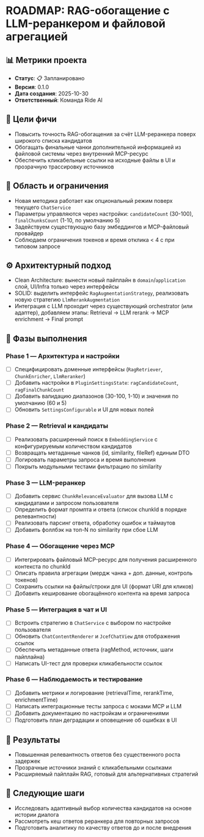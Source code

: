 # ROADMAP: RAG-обогащение с LLM-реранкером и файловой агрегацией

## 📊 Метрики проекта
- **Статус**: 📋 Запланировано
- **Версия**: 0.1.0
- **Дата создания**: 2025-10-30
- **Ответственный**: Команда Ride AI

## 🎯 Цели фичи
- Повысить точность RAG-обогащения за счёт LLM-реранкера поверх широкого списка кандидатов
- Обогащать финальные чанки дополнительной информацией из файловой системы через внутренний MCP-ресурс
- Обеспечить кликабельные ссылки на исходные файлы в UI и прозрачную трассировку источников

## 🧩 Область и ограничения
- Новая методика работает как опциональный режим поверх текущего `ChatService`
- Параметры управляются через настройки: `candidateCount` (30-100), `finalChunksCount` (1-10, по умолчанию 5)
- Задействуем существующую базу эмбеддингов и MCP-файловый провайдер
- Соблюдаем ограничения токенов и время отклика < 4 c при типовом запросе

## ⚙️ Архитектурный подход
- Clean Architecture: вынести новый пайплайн в `domain`/`application` слой, UI/Infra только через интерфейсы
- SOLID: выделить интерфейс `RagAugmentationStrategy`, реализовать новую стратегию `LlmRerankAugmentation`
- Интеграция с LLM проходит через существующий orchestrator (или адаптер), добавляем этапы: Retrieval → LLM rerank → MCP enrichment → Final prompt

## 📅 Фазы выполнения

### Phase 1 — Архитектура и настройки
- [ ] Специфицировать доменные интерфейсы (`RagRetriever`, `ChunkEnricher`, `LlmReranker`)
- [ ] Добавить настройки в `PluginSettingsState`: `ragCandidateCount`, `ragFinalChunkCount`
- [ ] Добавить валидацию диапазонов (30-100, 1-10) и значения по умолчанию (60 и 5)
- [ ] Обновить `SettingsConfigurable` и UI для новых полей

### Phase 2 — Retrieval и кандидаты
- [ ] Реализовать расширенный поиск в `EmbeddingService` с конфигурируемым количеством кандидатов
- [ ] Возвращать метаданные чанков (id, similarity, fileRef) единым DTO
- [ ] Логировать параметры запроса и время выполнения
- [ ] Покрыть модульными тестами фильтрацию по similarity

### Phase 3 — LLM-реранкер
- [ ] Добавить сервис `ChunkRelevanceEvaluator` для вызова LLM с кандидатами и запросом пользователя
- [ ] Определить формат промпта и ответа (список chunkId в порядке релевантности)
- [ ] Реализовать парсинг ответа, обработку ошибок и таймаутов
- [ ] Добавить фоллбэк на топ-N по similarity при сбое LLM

### Phase 4 — Обогащение через MCP
- [ ] Интегрировать файловый MCP-ресурс для получения расширенного контекста по chunkId
- [ ] Описать правила агрегации (мердж чанка + доп. данные, контроль токенов)
- [ ] Сохранить ссылки на файлы/строки для UI (формат URI для кликов)
- [ ] Добавить кеширование obогащённого контента на время запроса

### Phase 5 — Интеграция в чат и UI
- [ ] Встроить стратегию в `ChatService` с выбором по настройке пользователя
- [ ] Обновить `ChatContentRenderer` и `JcefChatView` для отображения ссылок
- [ ] Обеспечить метаданные ответа (ragMethod, источник, шаги пайплайна)
- [ ] Написать UI-тест для проверки кликабельности ссылок

### Phase 6 — Наблюдаемость и тестирование
- [ ] Добавить метрики и логирование (retrievalTime, rerankTime, enrichmentTime)
- [ ] Написать интеграционные тесты запроса с моками MCP и LLM
- [ ] Добавить документацию по настройкам и ограничениями
- [ ] Подготовить план деградации и оповещение об ошибках в UI

## 🎨 Результаты
- Повышенная релевантность ответов без существенного роста задержек
- Прозрачные источники знаний с кликабельными ссылками
- Расширяемый пайплайн RAG, готовый для альтернативных стратегий

## 🔄 Следующие шаги
- Исследовать адаптивный выбор количества кандидатов на основе истории диалога
- Рассмотреть кеш ответов реранкера для повторных запросов
- Подготовить аналитику по качеству ответов до и после внедрения
